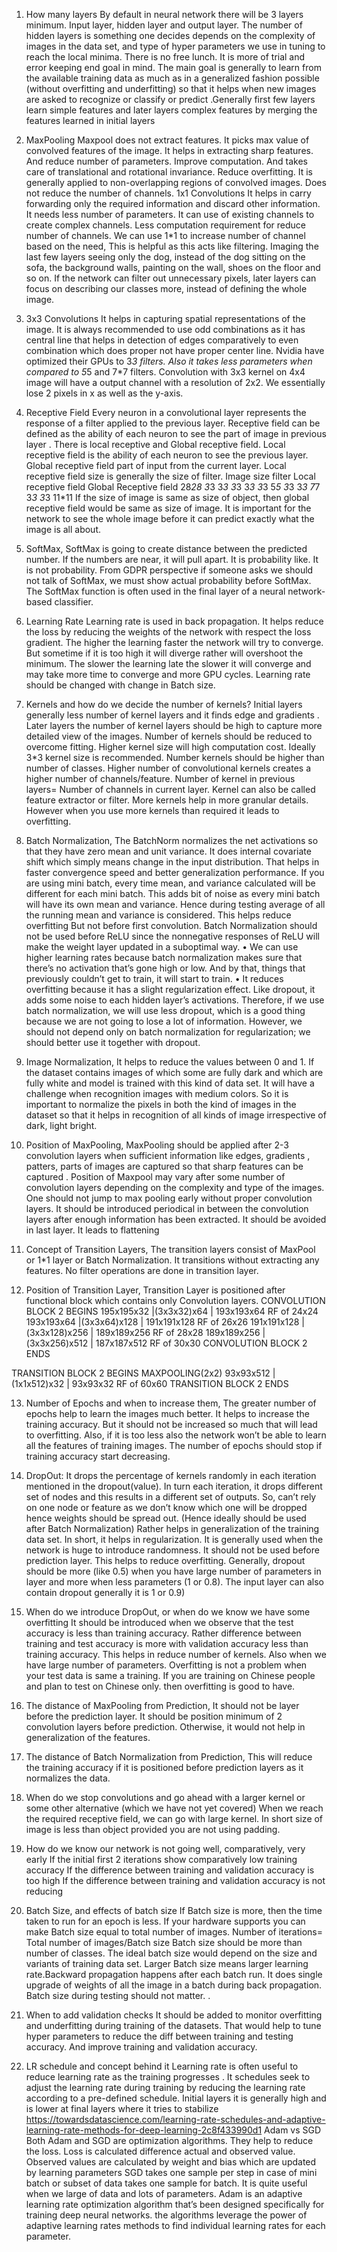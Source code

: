 1.	How many layers
By default in neural network there will be 3 layers minimum. Input layer, hidden layer and output layer. The number of hidden layers is something one decides depends on the complexity of images in the data set, and type of hyper parameters we use in tuning to reach the local minima.  There is no free lunch. It is more of trial and error keeping end goal in mind. The main goal is generally to learn from the available training data as much as in a generalized fashion possible (without overfitting and underfitting) so that it helps when new images  are asked to recognize  or classify or predict .Generally first few layers learn simple features and later layers  complex features by merging the features learned in initial layers
2.	MaxPooling
Maxpool does not extract features. It picks max value of convolved features of the image. It helps in extracting sharp features. And reduce number of parameters. Improve computation. And takes care of translational and rotational invariance. Reduce overfitting. It is generally applied to non-overlapping regions of convolved images. Does not reduce the number of channels. 
1x1 Convolutions
It helps in carry forwarding only the required information and discard other information. It needs less number of parameters. It can use of existing channels to create complex channels. Less computation requirement for reduce number of channels. We can use 1*1 to increase number of channel based on the need, This is helpful as this acts like filtering. Imaging the last few layers seeing only the dog, instead of the dog sitting on the sofa, the background walls, painting on the wall, shoes on the floor and so on. If the network can filter out unnecessary pixels, later layers can focus on describing our classes more, instead of defining the whole image. 


3.	3x3 Convolutions
It helps in capturing spatial representations of the image.  It is always recommended to use odd combinations as it has central line that helps in detection of edges comparatively to even combination which does proper not have proper center line. Nvidia have optimized their GPUs to 3*3 filters. Also it takes less parameters when compared to 5*5 and 7*7 filters. Convolution with 3x3 kernel on 4x4 image will have a output channel with  a resolution of 2x2. We essentially lose 2 pixels in x as well as the y-axis. 

4.	Receptive Field
Every neuron in a convolutional layer represents the response of a filter applied to the previous layer. Receptive field can be defined as the ability of each neuron to see the part of image in previous layer . There is local receptive and Global receptive field. Local receptive field is the ability of each neuron to see the previous layer. Global receptive field part of input from the current layer. Local receptive field size is generally the size of filter.
Image size	filter	Local receptive field	Global Receptive field
28*28	3*3	3*3	3*3
	3*3	3*3	5*5
	3*3	3*3	7*7
	3*3	3*3	11*11
If the size of image is same as size of object, then global receptive field would be same as size of image. It is important for the network to see the whole image before it can predict exactly what the image is all about. 


5.	SoftMax,
SoftMax is going to create distance between the predicted number. If the numbers are near, it will pull apart. It is probability like. It is not probability. From GDPR perspective if someone asks we should not talk of SoftMax, we must show actual probability before SoftMax. The SoftMax function is often used in the final layer of a neural network-based classifier. 
6.	Learning Rate
Learning rate is used in back propagation. It helps reduce the loss by reducing the weights of the network with respect the loss gradient. The higher the learning faster the network will try to converge. But sometime if it is too high it will diverge rather will overshoot the minimum.  The slower the learning late the slower it will converge and may take more time to converge and more GPU cycles. Learning rate should be changed with change in Batch size.

7.	Kernels and how do we decide the number of kernels?
Initial layers generally less number of kernel layers and it finds edge and gradients . Later layers the number of kernel layers should be high to capture more detailed view of the images. Number of kernels should be reduced to overcome fitting. Higher kernel size will high computation cost. Ideally 3*3 kernel size is recommended. Number kernels should be higher than number of classes.  Higher number of convolutional kernels creates a higher number of channels/feature. Number of kernel in previous layers= Number of channels in current layer. Kernel can also be called feature extractor or filter. More kernels help in more granular details. However when you use more kernels than required it leads to overfitting.

8.	Batch Normalization,
The BatchNorm normalizes the net activations so that they have zero mean and unit variance. It does internal covariate shift which simply means change in the input distribution. That helps in faster convergence speed and better generalization performance. If you are using mini batch, every time mean, and variance calculated will be different for each mini batch. This adds bit of noise as every mini batch will have its own mean and variance. Hence during testing average of all the running mean and variance is considered. This helps reduce overfitting 
But not before first convolution. Batch Normalization should not be used before ReLU since the nonnegative responses of ReLU will make the weight layer updated in a suboptimal way. 
•	We can use higher learning rates because batch normalization makes sure that there’s no activation that’s gone high or low. And by that, things that previously couldn’t get to train, it will start to train.
•	It reduces overfitting because it has a slight regularization effect. Like dropout, it adds some noise to each hidden layer’s activations. Therefore, if we use batch normalization, we will use less dropout, which is a good thing because we are not going to lose a lot of information. However, we should not depend only on batch normalization for regularization; we should better use it together with dropout.



9.	Image Normalization,
It helps to reduce the values between 0 and 1. If the dataset contains images of which some are fully dark and which are fully white and model is trained with this kind of data set. It will have a challenge when recognition images with medium colors. So it is important to normalize the pixels in both the kind of images in the dataset so that it helps in recognition of all kinds of image irrespective of dark, light bright. 
10.	Position of MaxPooling,
MaxPooling should be applied after 2-3 convolution layers when sufficient information like edges, gradients , patters, parts of images are captured so that sharp features can be captured . Position of Maxpool may vary after some number of convolution layers depending on the complexity and type of the images. One should not jump to max pooling early without proper convolution layers. It should be introduced periodical in between the convolution layers after enough information has been extracted. It should be avoided in last layer. It leads to flattening 

11.	Concept of Transition Layers,
The transition layers consist of MaxPool or 1*1 layer or Batch Normalization. It transitions without extracting any features. No filter operations are done in transition layer.
12.	Position of Transition Layer,
Transition Layer is positioned after functional block which contains only Convolution layers.
CONVOLUTION BLOCK 2 BEGINS
         195x195x32     |(3x3x32)x64        | 193x193x64      RF of 24x24
         193x193x64     |(3x3x64)x128      | 191x191x128    RF of 26x26
         191x191x128   |(3x3x128)x256   | 189x189x256    RF of 28x28
         189x189x256   |(3x3x256)x512   | 187x187x512    RF of 30x30
CONVOLUTION BLOCK 2 ENDS
 
TRANSITION BLOCK 2 BEGINS
         MAXPOOLING(2x2)
         93x93x512 | (1x1x512)x32   | 93x93x32 RF of 60x60
TRANSITION BLOCK 2 ENDS


13.	Number of Epochs and when to increase them,
The greater number of epochs help to learn the images much better. It helps to increase the training accuracy. But it should not be increased so much that will lead to overfitting. Also, if it is too less also the network won’t be able to learn all the features of training images. The number of epochs should stop if training accuracy start decreasing.

14.	DropOut: It drops the percentage of kernels randomly in each iteration mentioned in the dropout(value). In turn each iteration, it drops different set of nodes and this results in a different set of outputs. So, can’t rely on one node or feature as we don’t know which one will be dropped hence weights should be spread out. (Hence ideally should be used after Batch Normalization) Rather helps in generalization of the training data set. In short, it helps in regularization. It is generally used when the network is huge to introduce randomness. It should not be used before prediction layer. This helps to reduce overfitting. Generally, dropout should be more (like 0.5) when you have large number of parameters in layer and more when less parameters (1 or 0.8). The input layer can also contain dropout generally it is 1 or 0.9)


15.	When do we introduce DropOut, or when do we know we have some overfitting
It should be introduced when we observe that the test accuracy is less than training accuracy. Rather difference between training and test accuracy is more with validation accuracy less than training accuracy. This helps in reduce number of kernels. Also when we have large number of parameters. 
Overfitting is not a problem when your test data is same a training. If you are training on Chinese people and plan to test on Chinese only. then overfitting is good to have.
16.	The distance of MaxPooling from Prediction,
It should not be layer before the prediction layer. It should be position minimum of 2 convolution layers before prediction. Otherwise, it would not help in generalization of the features.
17.	The distance of Batch Normalization from Prediction,
This will reduce the training accuracy if it is positioned before prediction layers as it normalizes the data.
18.	When do we stop convolutions and go ahead with a larger kernel or some other alternative (which we have not yet covered)
When we reach the required receptive field, we can go with large kernel. In short size of image is less than object provided you are not using padding.

19.	How do we know our network is not going well, comparatively, very early
If the initial first 2 iterations show comparatively low training accuracy
If the difference between training and validation accuracy is too high
If the difference between training and validation accuracy is not reducing



20.	Batch Size, and effects of batch size 
If Batch size is more, then the time taken to run for an epoch is less. If your hardware supports you can make Batch size equal to total number of images.
Number of iterations= Total number of images/Batch size
Batch size should be more than number of classes. The ideal batch size would depend on the size and variants of training data set. Larger Batch size means larger learning rate.Backward propagation happens after each batch run. It does single upgrade of weights of all the image in a batch during back propagation. Batch size during testing should not matter.
. 
21.	When to add validation checks
It should be added to monitor overfitting and underfitting during training of the datasets. That would help to tune hyper parameters to reduce the diff between training and testing accuracy. And improve training and validation accuracy.
22.	LR schedule and concept behind it
Learning rate is often useful to reduce learning rate as the training progresses . It schedules seek to adjust the learning rate during training by reducing the learning rate according to a pre-defined schedule. Initial layers it is generally high and is lower at final layers where it tries to stabilize
https://towardsdatascience.com/learning-rate-schedules-and-adaptive-learning-rate-methods-for-deep-learning-2c8f433990d1
Adam vs SGD
Both Adam and SGD are optimization algorithms. They help to reduce the loss. Loss is calculated difference actual and observed value. Observed values are calculated by weight and bias which are updated by learning parameters
SGD takes one sample per step in case of mini batch or subset of data takes one sample for batch. It is quite useful when we large of data and lots of parameters.
Adam is an adaptive learning rate optimization algorithm that’s been designed specifically for training deep neural networks. the algorithms leverage the power of adaptive learning rates methods to find individual learning rates for each parameter.



